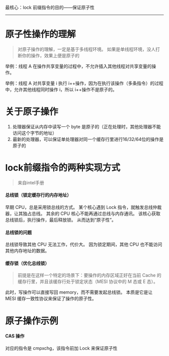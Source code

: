 最核心：lock 前缀指令的目的——保证原子性

---
# 原子性操作的理解
> 对原子操作的理解，一定是基于多线程环境。
如果是单线程环境，没人打断你的操作，效果上便是原子的

举例：线程 A 在操作共享变量的过程中，不允许插入其他线程对共享变量的操作。

举例：线程 A 对共享变量 i 执行 i++操作，因为在执行该操作（多条指令）的过程中，允许其他线程同时操作 i，所以 i++操作不是原子的。


# 关于原子操作
1. 处理器保证从内存中读写一个 byte 是原子的（正在处理时，其他处理器不能访问这个字节的地址）
2. 最新的处理器，可以保证单处理器对同一个缓存行里进行16/32/64位的操作是原子的

# lock前缀指令的两种实现方式
> 来自intel手册

#### 总线锁（锁定缓存行的内存地址）
早期 CPU，总是采用锁总线的方式。
某个核心遇到 Lock 指令，就触发总线仲裁器，让其独占总线。
其余的 CPU 核心不能再通过总线与内存通讯。
该核心获取总线锁后，执行操作，最后释放锁。
从而达到“原子性”。

#### 总线锁的问题
总线锁导致其他 CPU 无法工作，代价大。
因为锁定期间，其他 CPU 也不能访问其他内存地址的数据。

#### 缓存锁（优化总线锁）
>  前提是在这样一个特定的场景下：要操作的内存区域正好在当前 Cache 的缓存行里，并且该缓存行处于锁定状态（MESI 协议中的 M 态或 E 态）。

此时，写操作可以直接写回 memory，而不需要发起总线锁。
本质是它是让 MESI 缓存一致性协议来保证了操作的原子性。


# 原子操作示例
#### CAS 操作
对应的指令是 cmpxchg，该指令前加 Lock 来保证原子性


